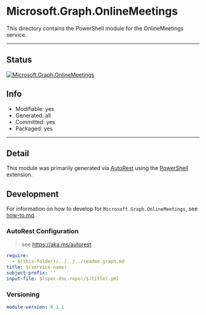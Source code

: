 <!-- region Generated -->
# Microsoft.Graph.OnlineMeetings
This directory contains the PowerShell module for the OnlineMeetings service.

---
## Status
[![Microsoft.Graph.OnlineMeetings](https://img.shields.io/powershellgallery/v/Microsoft.Graph.OnlineMeetings.svg?style=flat-square&label=Microsoft.Graph.OnlineMeetings "Microsoft.Graph.OnlineMeetings")](https://www.powershellgallery.com/packages/Microsoft.Graph.OnlineMeetings/)

## Info
- Modifiable: yes
- Generated: all
- Committed: yes
- Packaged: yes

---
## Detail
This module was primarily generated via [AutoRest](https://github.com/Azure/autorest) using the [PowerShell](https://github.com/Azure/autorest.powershell) extension.

## Development
For information on how to develop for `Microsoft.Graph.OnlineMeetings`, see [how-to.md](how-to.md).
<!-- endregion -->

### AutoRest Configuration

> see https://aka.ms/autorest

``` yaml
require:
  - $(this-folder)/../../../readme.graph.md
title: $(service-name)
subject-prefix: ''
input-file: $(spec-doc-repo)/$(title).yml
```
### Versioning

``` yaml
module-version: 0.1.1
```

